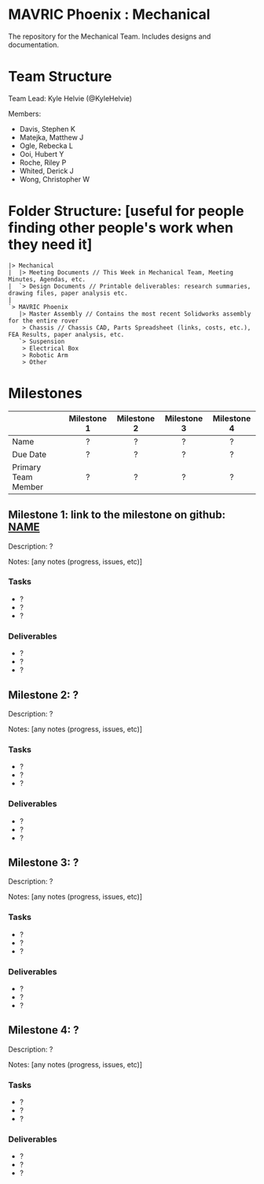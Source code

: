 # MAVRIC Phoenix : Mechanical
The repository for the Mechanical Team. Includes designs and documentation.

# Team Structure
Team Lead: Kyle Helvie (@KyleHelvie)

Members:
 * Davis, Stephen K
 * Matejka, Matthew J
 * Ogle, Rebecka L
 * Ooi, Hubert Y
 * Roche, Riley P
 * Whited, Derick J
 * Wong, Christopher W

# Folder Structure: [useful for people finding other people's work when they need it]

```
|> Mechanical
|  |> Meeting Documents // This Week in Mechanical Team, Meeting Minutes, Agendas, etc.
|  `> Design Documents // Printable deliverables: research summaries, drawing files, paper analysis etc.
|
`> MAVRIC Phoenix
   |> Master Assembly // Contains the most recent Solidworks assembly for the entire rover
    > Chassis // Chassis CAD, Parts Spreadsheet (links, costs, etc.), FEA Results, paper analysis, etc.
   `> Suspension 
    > Electrical Box
    > Robotic Arm
    > Other
```

# Milestones
|                     | Milestone 1 | Milestone 2 | Milestone 3 | Milestone 4 |
|:--------------------|:-----------:|:-----------:|:-----------:|:-----------:|
| Name                |      ?      |      ?      |      ?      |      ?      |
| Due Date            |      ?      |      ?      |      ?      |      ?      |
| Primary Team Member |      ?      |      ?      |      ?      |      ?      |

## Milestone 1:  link to the milestone on github: [NAME](https://github.com/m2i/MAVRIC-General/milestones/?)
Description: ?

Notes: [any notes (progress, issues, etc)]
### Tasks
 * ?
 * ?
 * ?

### Deliverables
 * ?
 * ?
 * ?

## Milestone 2: ?
Description: ?

Notes: [any notes (progress, issues, etc)]
### Tasks
 * ?
 * ?
 * ?

### Deliverables
 * ?
 * ?
 * ?

## Milestone 3: ?
Description: ?

Notes: [any notes (progress, issues, etc)]
### Tasks
 * ?
 * ?
 * ?

### Deliverables
 * ?
 * ?
 * ?
 
## Milestone 4: ?
Description: ?

Notes: [any notes (progress, issues, etc)]
### Tasks
 * ?
 * ?
 * ?

### Deliverables
 * ?
 * ?
 * ?
